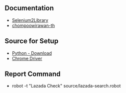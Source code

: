 ## Documentation
- [Selenium2Library](https://robotframework.org/Selenium2Library/Selenium2Library.html#Click%20Element)
- [chompoowirawan-th](https://chompoowirawan.medium.com/%E0%B8%A1%E0%B8%B2%E0%B8%A5%E0%B8%AD%E0%B8%87%E0%B9%80%E0%B8%82%E0%B8%B5%E0%B8%A2%E0%B8%99-selenium-with-robot-framework-%E0%B8%81%E0%B8%B1%E0%B8%99%E0%B9%80%E0%B8%96%E0%B8%AD%E0%B8%B0-4abe8b7bedea)


## Source for Setup
- [Python - Download](https://www.python.org/downloads)
- [Chrome Driver](https://googlechromelabs.github.io/chrome-for-testing/#stable)


## Report Command
- robot -t "Lazada Check" source/lazada-search.robot